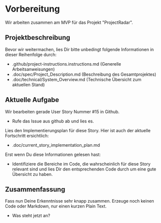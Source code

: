 # Vorbereitung

Wir arbeiten zusammen am MVP für das Projekt "ProjectRadar".

## Projektbeschreibung

Bevor wir weitermachen, lies Dir bitte unbedingt folgende Informationen in dieser Reihenfolge durch:

- .github/project-instructions.instructions.md (Generelle Arbeitsanweisungen)
- .doc/spec/Project_Description.md (Beschreibung des Gesamtprojektes)
- .doc/technical/System_Overview.md (Technische Übersicht zum aktuellen Stand)

## Aktuelle Aufgabe

Wir bearbeiten gerade User Story Nummer #15 in Github. 

- Rufe das Issue aus github ab und lies es.

Lies den Implementierungsplan für diese Story. Hier ist auch der aktuelle Fortschritt ersichtlich:

- .doc/current_story_implementation_plan.md

Erst wenn Du diese Informationen gelesen hast:

- Identifiziere die Bereiche im Code, die wahrscheinlich für diese Story relevant sind und lies Dir den entsprechenden Code durch um eine gute Übersicht zu haben.

## Zusammenfassung

Fass nun Deine Erkenntnisse sehr knapp zusammen.
Erzeuge noch keinen Code oder Markdown, nur einen kurzen Plain Text.

- Was steht jetzt an?

